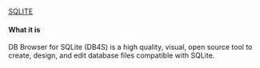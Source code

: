 [SQLITE](https://sqlitebrowser.org/                                                                                                                                                                                                                                                                                                                                                                                                                                                                                                                                                                                                                                                                                                                                                                                                                                                                                                                                                                                                                                                                )

#### What it is
DB Browser for SQLite (DB4S) is a high quality, visual, open source tool to
create, design, and edit database files compatible with SQLite.
